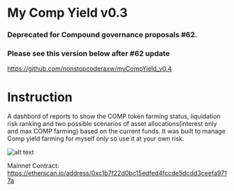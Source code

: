 # My Comp Yield v0.3
### Deprecated for Compound governance proposals #62. 
### Please see this version below after #62 update
https://github.com/nonstopcoderaxw/myCompYield_v0.4

# Instruction
A dashbord of reports to show the COMP token farming status, liquidation risk ranking and two possible scenarios of asset allocations(interest only and max COMP farming) based on the current funds. It was built to manage Comp yield farming for myself only so use it at your own risk. 


![alt text](https://raw.githubusercontent.com/AlexTheCodeMan/myCompFarmingSummary/main/screenshots/screenshot1.png)

Mainnet Contract: https://etherscan.io/address/0xc1b7f22d0bc15edfed4fccde5dcdd3ceefa9717a




